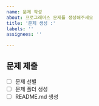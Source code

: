 ```yaml
---
name: 문제 작성
about: 프로그래머스 문제를 생성해주세요
title: '문제 생성 :'
labels: ''
assignees: ''

---
```


## 문제 제출

- [ ] 문제 선별
- [ ] 문제 폴더 생성
- [ ] README.md 생성
